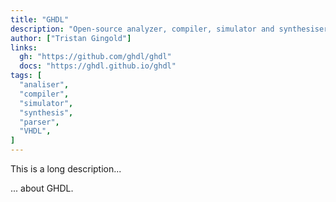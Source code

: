 ```yaml
---
title: "GHDL"
description: "Open-source analyzer, compiler, simulator and synthesiser for VHDL"
author: ["Tristan Gingold"]
links:
  gh: "https://github.com/ghdl/ghdl"
  docs: "https://ghdl.github.io/ghdl"
tags: [
  "analiser",
  "compiler",
  "simulator",
  "synthesis",
  "parser",
  "VHDL",
]
---
```


This is a long description...
<!--more-->
... about GHDL.

